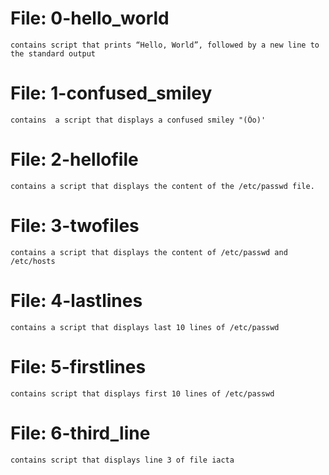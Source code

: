 # File: 0-hello_world
	contains script that prints “Hello, World”, followed by a new line to the standard output

# File: 1-confused_smiley
	contains  a script that displays a confused smiley "(Ôo)'

# File: 2-hellofile
	contains a script that displays the content of the /etc/passwd file.

# File: 3-twofiles
	contains a script that displays the content of /etc/passwd and /etc/hosts

# File: 4-lastlines
	contains a script that displays last 10 lines of /etc/passwd

# File: 5-firstlines
	contains script that displays first 10 lines of /etc/passwd

# File: 6-third_line
	contains script that displays line 3 of file iacta
